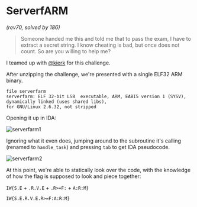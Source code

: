 # ServerfARM
*(rev70, solved by 186)*  
> Someone handed me this and told me that to pass the exam, I have to extract a secret string. I know 
cheating is bad, but once does not count. So are you willing to help me?

I teamed up with [@kierk](https://github.com/kierk) for this challenge.

After unzipping the challenge, we're presented with a single ELF32 ARM binary.
```
file serverfarm
serverfarm: ELF 32-bit LSB  executable, ARM, EABI5 version 1 (SYSV), dynamically linked (uses shared libs), 
for GNU/Linux 2.6.32, not stripped
```

Opening it up in IDA:  

![serverfarm1](/blog/content/images/2016/02/serverfarm.png)

Ignoring what it even does, jumping around to the subroutine it's calling (renamed to `handle_task`) and 
pressing `tab` to get IDA pseudocode.

![serverfarm2](/blog/content/images/2016/02/serverfarm2.png)

At this point, we're able to statically look over the code, with the knowledge of how the flag is supposed 
to look and piece together:

`IW{S.E` + `.R.V.E` + `.R>=F:` + `A:R:M}`
```
IW{S.E.R.V.E.R>=F:A:R:M}
```
